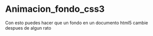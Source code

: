 # Animacion_fondo_css3
 Con esto puedes hacer que un fondo en un documento html5 cambie despues de algun rato
